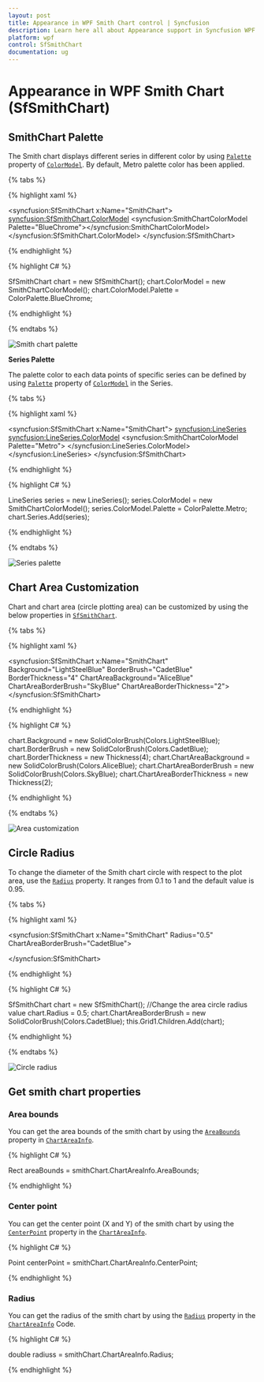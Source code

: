 ```yaml
---
layout: post
title: Appearance in WPF Smith Chart control | Syncfusion
description: Learn here all about Appearance support in Syncfusion WPF Smith Chart (SfSmithChart) control and more.
platform: wpf
control: SfSmithChart
documentation: ug
---
```


# Appearance in WPF Smith Chart (SfSmithChart)

## SmithChart Palette

The Smith chart displays different series in different color by using [`Palette`](https://help.syncfusion.com/cr/wpf/Syncfusion.UI.Xaml.SmithChart.SmithChartColorModel.html#Syncfusion_UI_Xaml_SmithChart_SmithChartColorModel_Palette) property of [`ColorModel`](https://help.syncfusion.com/cr/wpf/Syncfusion.UI.Xaml.SmithChart.SfSmithChart.html#Syncfusion_UI_Xaml_SmithChart_SfSmithChart_ColorModel). By default, Metro palette color has been applied.

{% tabs %}

{% highlight xaml %}

<syncfusion:SfSmithChart x:Name="SmithChart">
            <syncfusion:SfSmithChart.ColorModel>
                <syncfusion:SmithChartColorModel Palette="BlueChrome"></syncfusion:SmithChartColorModel>
            </syncfusion:SfSmithChart.ColorModel>
 </syncfusion:SfSmithChart>

{% endhighlight %}

{% highlight C# %} 

SfSmithChart chart = new SfSmithChart();
chart.ColorModel = new SmithChartColorModel();
chart.ColorModel.Palette = ColorPalette.BlueChrome;

{% endhighlight %}
    
{% endtabs %}

![Smith chart palette](Appearance_images/Appearance_img1.png)

**Series Palette**

The palette color to each data points of specific series can be defined by using [`Palette`](https://help.syncfusion.com/cr/wpf/Syncfusion.UI.Xaml.SmithChart.SmithChartColorModel.html#Syncfusion_UI_Xaml_SmithChart_SmithChartColorModel_Palette) property of [`ColorModel`](https://help.syncfusion.com/cr/wpf/Syncfusion.UI.Xaml.SmithChart.SfSmithChart.html#Syncfusion_UI_Xaml_SmithChart_SfSmithChart_ColorModel) in the Series.

{% tabs %}

{% highlight xaml %}

<syncfusion:SfSmithChart x:Name="SmithChart">
   <syncfusion:LineSeries>
       <syncfusion:LineSeries.ColorModel>
           <syncfusion:SmithChartColorModel Palette="Metro">
       </syncfusion:LineSeries.ColorModel>
   </syncfusion:LineSeries>
 </syncfusion:SfSmithChart>

{% endhighlight %}

{% highlight C# %} 

LineSeries series = new LineSeries(); 
series.ColorModel = new SmithChartColorModel();
series.ColorModel.Palette = ColorPalette.Metro;
chart.Series.Add(series);

{% endhighlight %}
    
{% endtabs %}

![Series palette](Appearance_images/Appearance_img2.png)

## Chart Area Customization

Chart and chart area (circle plotting area) can be customized by using the below properties in [`SfSmithChart`](https://help.syncfusion.com/cr/wpf/Syncfusion.UI.Xaml.SmithChart.SfSmithChart.html).

{% tabs %}

{% highlight xaml %}

<syncfusion:SfSmithChart x:Name="SmithChart" Background="LightSteelBlue" BorderBrush="CadetBlue" BorderThickness="4"
                          ChartAreaBackground="AliceBlue" ChartAreaBorderBrush="SkyBlue" ChartAreaBorderThickness="2"> 
 </syncfusion:SfSmithChart>

{% endhighlight %}

{% highlight C# %} 

chart.Background = new SolidColorBrush(Colors.LightSteelBlue);
chart.BorderBrush = new SolidColorBrush(Colors.CadetBlue);
chart.BorderThickness = new Thickness(4);
chart.ChartAreaBackground = new SolidColorBrush(Colors.AliceBlue);
chart.ChartAreaBorderBrush = new SolidColorBrush(Colors.SkyBlue);
chart.ChartAreaBorderThickness = new Thickness(2);

{% endhighlight %}
    
{% endtabs %}

![Area customization](Appearance_images/Appearance_img3.png)

## Circle Radius

To change the diameter of the Smith chart circle with respect to the plot area, use the [`Radius`](https://help.syncfusion.com/cr/wpf/Syncfusion.UI.Xaml.SmithChart.SfSmithChart.html#Syncfusion_UI_Xaml_SmithChart_SfSmithChart_Radius) property. It ranges from 0.1 to 1 and the default value is 0.95.

{% tabs %}

{% highlight xaml %}

<syncfusion:SfSmithChart x:Name="SmithChart" Radius="0.5" ChartAreaBorderBrush="CadetBlue">
 
</syncfusion:SfSmithChart>

{% endhighlight %}

{% highlight C# %} 

SfSmithChart chart = new SfSmithChart();
//Change the area circle radius value
chart.Radius = 0.5;
chart.ChartAreaBorderBrush = new SolidColorBrush(Colors.CadetBlue);
this.Grid1.Children.Add(chart);

{% endhighlight %}
    
{% endtabs %}

![Circle radius](Appearance_images/Appearance_img4.png)

## Get smith chart properties

### Area bounds

You can get the area bounds of the smith chart by using the [`AreaBounds`](https://help.syncfusion.com/cr/wpf/Syncfusion.UI.Xaml.SmithChart.ChartAreaInfo.html#Syncfusion_UI_Xaml_SmithChart_ChartAreaInfo_AreaBounds) property in [`ChartAreaInfo`](https://help.syncfusion.com/cr/wpf/Syncfusion.UI.Xaml.SmithChart.ChartAreaInfo.html).

{% highlight C# %}

Rect areaBounds = smithChart.ChartAreaInfo.AreaBounds;

{% endhighlight %}

### Center point

You can get the center point (X and Y) of the smith chart by using the [`CenterPoint`](https://help.syncfusion.com/cr/wpf/Syncfusion.UI.Xaml.SmithChart.ChartAreaInfo.html#Syncfusion_UI_Xaml_SmithChart_ChartAreaInfo_CenterPoint) property in the [`ChartAreaInfo`](https://help.syncfusion.com/cr/wpf/Syncfusion.UI.Xaml.SmithChart.ChartAreaInfo.html).

{% highlight C# %}

Point centerPoint = smithChart.ChartAreaInfo.CenterPoint;

{% endhighlight %}

### Radius

You can get the radius of the smith chart by using the [`Radius`](https://help.syncfusion.com/cr/wpf/Syncfusion.UI.Xaml.SmithChart.ChartAreaInfo.html#Syncfusion_UI_Xaml_SmithChart_ChartAreaInfo_Radius) property in the [`ChartAreaInfo`](https://help.syncfusion.com/cr/wpf/Syncfusion.UI.Xaml.SmithChart.ChartAreaInfo.html)
Code.

{% highlight C# %}

double radiuss = smithChart.ChartAreaInfo.Radius;

{% endhighlight %}
